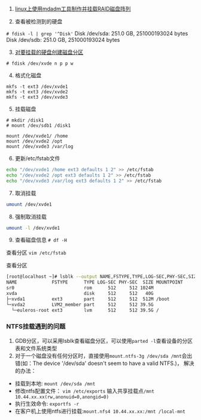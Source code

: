 1. [linux上使用mdadm工具制作并挂载RAID磁盘阵列](http://www.linuxidc.com/Linux/2015-10/124391.htm)
   
2. 查看被检测到的硬盘

`# fdisk -l | grep '^Disk'`
Disk /dev/sda: 251.0 GB, 251000193024 bytes
Disk /dev/sdb: 251.0 GB, 251000193024 bytes

3. [对要挂载的硬盘创建磁盘分区](http://www.cyberciti.biz/faq/linux-disk-format/)

`# fdisk /dev/xvde n p p w`

4. 格式化磁盘

```shell
mkfs -t ext3 /dev/xvde1
mkfs -t ext3 /dev/xvde2
mkfs -t ext3 /dev/xvde3
```

5. 挂载磁盘

```shell
# mkdir /disk1
# mount /dev/sdb1 /disk1

mount /dev/xvde1/ /home
mount /dev/xvde2 /opt
mount /dev/xvde3 /var/log
```

6. 更新/etc/fstab文件

```sh
echo "/dev/xvde1 /home ext3 defaults 1 2" >> /etc/fstab
echo "/dev/xvde2 /opt ext3 defaults 1 2" >> /etc/fstab
echo "/dev/xvde3 /var/log ext3 defaults 1 2" >> /etc/fstab
```

7. 取消挂载

```sh
umount /dev/xvde1
```

8. 强制取消挂载

```sh
umount -l /dev/xvde1
```

9. 查看磁盘信息
`# df -H`

查看分区
`vim /etc/fstab`

查看分区
```sh
[root@localhost ~]# lsblk --output NAME,FSTYPE,TYPE,LOG-SEC,PHY-SEC,SIZE,MOUNTPOINT
NAME             FSTYPE      TYPE LOG-SEC PHY-SEC  SIZE MOUNTPOINT
sr0                          rom      512     512 1024M 
xvda                         disk     512     512   40G 
├─xvda1          ext3        part     512     512  512M /boot
└─xvda2          LVM2_member part     512     512 39.5G 
  └─euleros-root ext3        lvm      512     512 39.5G /
```


### NTFS挂载遇到的问题

1. GDB分区，可以采用lsblk查看磁盘分区，可以使用`parted -l`查看设备的分区表和文件系统类型
2. 对于一个磁盘没有任何分区时，直接使用`mount.ntfs-3g /dev/sda /mnt`会出错(如：The device '/dev/sda' doesn't seem to have a valid NTFS.)， 解决的办法：

+ 挂载到本地: `mount /dev/sda /mnt`
+ 修改ntfs配置文件： `vim /etc/exports` 输入共享挂载点`/mnt 10.44.xx.xx(rw,anonuid=0,anongid=0)`
+ 执行生效命令: `exportfs -r`
+ 在客户机上使用ntfs进行挂载:`mount.nfs4 10.44.xx.xx:/mnt /local-mnt`



